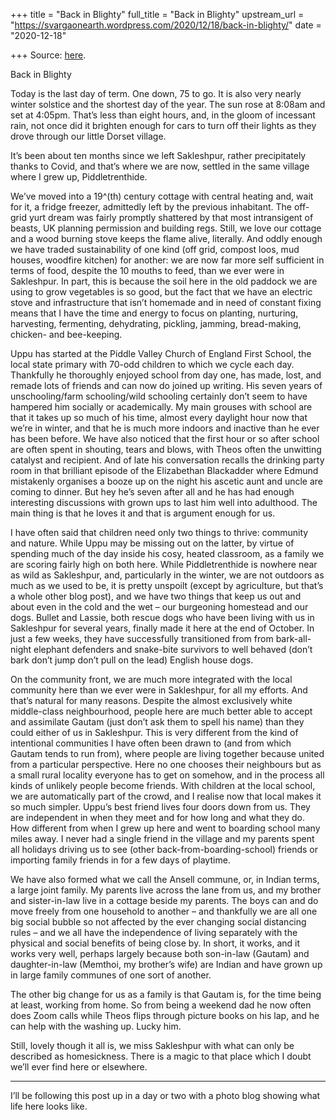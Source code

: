 +++
title = "Back in Blighty"
full_title = "Back in Blighty"
upstream_url = "https://svargaonearth.wordpress.com/2020/12/18/back-in-blighty/"
date = "2020-12-18"

+++
Source: [here](https://svargaonearth.wordpress.com/2020/12/18/back-in-blighty/).

Back in Blighty

Today is the last day of term. One down, 75 to go. It is also very nearly winter solstice and the shortest day of the year. The sun rose at 8:08am and set at 4:05pm. That’s less than eight hours, and, in the gloom of incessant rain, not once did it brighten enough for cars to turn off their lights as they drove through our little Dorset village.

It’s been about ten months since we left Sakleshpur, rather precipitately thanks to Covid, and that’s where we are now, settled in the same village where I grew up, Piddletrenthide.

We’ve moved into a 19^(th) century cottage with central heating and, wait for it, a fridge freezer, admittedly left by the previous inhabitant. The off-grid yurt dream was fairly promptly shattered by that most intransigent of beasts, UK planning permission and building regs. Still, we love our cottage and a wood burning stove keeps the flame alive, literally. And oddly enough we have traded sustainability of one kind (off grid, compost loos, mud houses, woodfire kitchen) for another: we are now far more self sufficient in terms of food, despite the 10 mouths to feed, than we ever were in Sakleshpur. In part, this is because the soil here in the old paddock we are using to grow vegetables is so good, but the fact that we have an electric stove and infrastructure that isn’t homemade and in need of constant fixing means that I have the time and energy to focus on planting, nurturing, harvesting, fermenting, dehydrating, pickling, jamming, bread-making, chicken- and bee-keeping.

Uppu has started at the Piddle Valley Church of England First School, the local state primary with 70-odd children to which we cycle each day. Thankfully he thoroughly enjoyed school from day one, has made, lost, and remade lots of friends and can now do joined up writing. His seven years of unschooling/farm schooling/wild schooling certainly don’t seem to have hampered him socially or academically. My main grouses with school are that it takes up so much of his time, almost every daylight hour now that we’re in winter, and that he is much more indoors and inactive than he ever has been before. We have also noticed that the first hour or so after school are often spent in shouting, tears and blows, with Theos often the unwitting catalyst and recipient. And of late his conversation recalls the drinking party room in that brilliant episode of the Elizabethan Blackadder where Edmund mistakenly organises a booze up on the night his ascetic aunt and uncle are coming to dinner. But hey he’s seven after all and he has had enough interesting discussions with grown ups to last him well into adulthood. The main thing is that he loves it and that is argument enough for us.

I have often said that children need only two things to thrive: community and nature. While Uppu may be missing out on the latter, by virtue of spending much of the day inside his cosy, heated classroom, as a family we are scoring fairly high on both here. While Piddletrenthide is nowhere near as wild as Sakleshpur, and, particularly in the winter, we are not outdoors as much as we used to be, it is pretty unspoilt (except by agriculture, but that’s a whole other blog post), and we have two things that keep us out and about even in the cold and the wet – our burgeoning homestead and our dogs. Bullet and Lassie, both rescue dogs who have been living with us in Sakleshpur for several years, finally made it here at the end of October. In just a few weeks, they have successfully transitioned from from bark-all-night elephant defenders and snake-bite survivors to well behaved (don’t bark don’t jump don’t pull on the lead) English house dogs.

On the community front, we are much more integrated with the local community here than we ever were in Sakleshpur, for all my efforts. And that’s natural for many reasons. Despite the almost exclusively white middle-class neighbourhood, people here are much better able to accept and assimilate Gautam (just don’t ask them to spell his name) than they could either of us in Sakleshpur. This is very different from the kind of intentional communities I have often been drawn to (and from which Gautam tends to run from), where people are living together because united from a particular perspective. Here no one chooses their neighbours but as a small rural locality everyone has to get on somehow, and in the process all kinds of unlikely people become friends. With children at the local school, we are automatically part of the crowd, and I realise now that local makes it so much simpler. Uppu’s best friend lives four doors down from us. They are independent in when they meet and for how long and what they do. How different from when I grew up here and went to boarding school many miles away. I never had a single friend in the village and my parents spent all holidays driving us to see (other back-from-boarding-school) friends or importing family friends in for a few days of playtime.

We have also formed what we call the Ansell commune, or, in Indian terms, a large joint family. My parents live across the lane from us, and my brother and sister-in-law live in a cottage beside my parents.
The boys can and do move freely from one household to another – and thankfully we are all one big social bubble so not affected by the ever changing social distancing rules – and we all have the independence of living separately with the physical and social benefits of being close by. In short, it works, and it works very well, perhaps largely because both son-in-law (Gautam) and daughter-in-law (Memthoi, my brother’s wife) are Indian and have grown up in large family communes of one sort of another.

The other big change for us as a family is that Gautam is, for the time being at least, working from home. So from being a weekend dad he now often does Zoom calls while Theos flips through picture books on his lap, and he can help with the washing up. Lucky him.

Still, lovely though it all is, we miss Sakleshpur with what can only be described as homesickness. There is a magic to that place which I doubt we’ll ever find here or elsewhere.

------------------------------------------------------------------------

I’ll be following this post up in a day or two with a photo blog showing what life here looks like.
